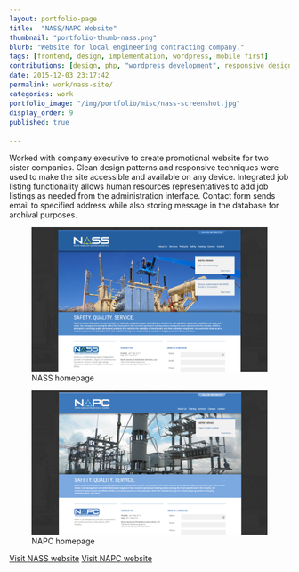 ```yaml
---
layout: portfolio-page
title:  "NASS/NAPC Website"
thumbnail: "portfolio-thumb-nass.png"
blurb: "Website for local engineering contracting company."
tags: [frontend, design, implementation, wordpress, mobile first]
contributions: [design, php, "wordpress development", responsive design, bourbon.io]
date: 2015-12-03 23:17:42
permalink: work/nass-site/
categories: work
portfolio_image: "/img/portfolio/misc/nass-screenshot.jpg"
display_order: 9
published: true

---
```


Worked with company executive to create promotional website for two sister companies. Clean design patterns and responsive techniques were used to make the site accessible and available on any device. Integrated job listing functionality allows human resources representatives to add job listings as needed from the administration interface. Contact form sends email to specified address while also storing message in the database for archival purposes.

<figure class="portfolio-image bordered">
  <img src="/img/portfolio/misc/nass-home.png" alt="NASS homepage"/>
  <figcaption>NASS homepage</figcaption>
</figure>

<figure class="portfolio-image bordered">
  <img src="/img/portfolio/misc/napc-home.png" alt="NAPC homepage"/>
  <figcaption>NAPC homepage</figcaption>
</figure>

<a href="http://nassusa.com" class="link-icon cta-link">Visit NASS website</a>
<a href="http://napcusa.com" class="link-icon cta-link">Visit NAPC website</a>
